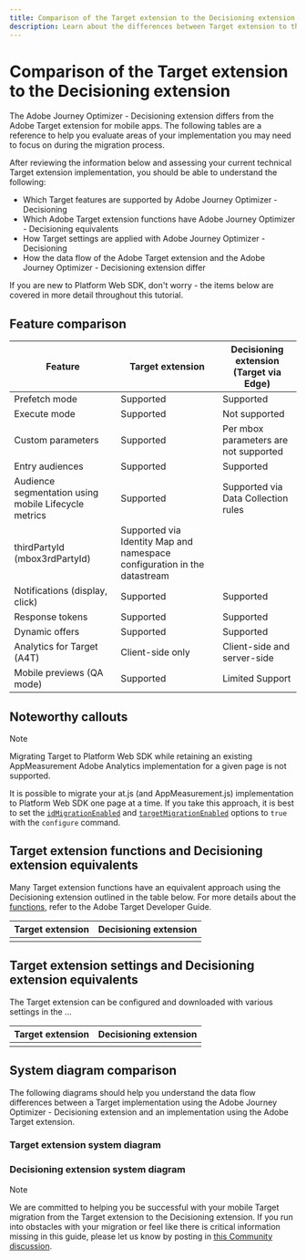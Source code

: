 ```yaml
---
title: Comparison of the Target extension to the Decisioning extension
description: Learn about the differences between Target extension to the Decisioning extension including features, functions, settings, and data flow.
---
```

# Comparison of the Target extension to the Decisioning extension

The Adobe Journey Optimizer - Decisioning extension differs from the Adobe Target extension for mobile apps. The following tables are a reference to help you evaluate areas of your implementation you may need to focus on during the migration process. 

After reviewing the information below and assessing your current technical Target extension implementation, you should be able to understand the following:

- Which Target features are supported by Adobe Journey Optimizer - Decisioning
- Which Adobe Target extension functions have Adobe Journey Optimizer - Decisioning equivalents
- How Target settings are applied with Adobe Journey Optimizer - Decisioning
- How the data flow of the Adobe Target extension and the Adobe Journey Optimizer - Decisioning extension differ 

If you are new to Platform Web SDK, don't worry - the items below are covered in more detail throughout this tutorial.

## Feature comparison

| Feature | Target extension | Decisioning extension (Target via Edge) | 
|---|---|---|
| Prefetch mode | Supported | Supported | 
| Execute mode | Supported | Not supported |  
| Custom parameters | Supported | Per mbox parameters are not supported | 
| Entry audiences | Supported | Supported | 
| Audience segmentation using mobile Lifecycle metrics | Supported | Supported via Data Collection rules | 
| thirdPartyId (mbox3rdPartyId) | Supported via Identity Map and namespace configuration in the datastream | 
| Notifications (display, click) | Supported | Supported | 
| Response tokens | Supported | Supported |  
| Dynamic offers | Supported | Supported | 
| Analytics for Target (A4T) | Client-side only | Client-side and server-side | 
| Mobile previews (QA mode) | Supported | Limited Support | 



## Noteworthy callouts

>[!NOTE]
>
>Migrating Target to Platform Web SDK while retaining an existing AppMeasurement Adobe Analytics implementation for a given page is not supported.
>
> It is possible to migrate your at.js (and AppMeasurement.js) implementation to Platform Web SDK one page at a time. If you take this approach, it is best to set the [`idMigrationEnabled`](https://experienceleague.adobe.com/docs/experience-platform/edge/fundamentals/configuring-the-sdk.html#id-migration-enabled) and [`targetMigrationEnabled`](https://experienceleague.adobe.com/docs/experience-platform/edge/fundamentals/configuring-the-sdk.html#targetMigrationEnabled) options to `true` with the `configure` command.

## Target extension functions and Decisioning extension equivalents

Many Target extension functions have an equivalent approach using the Decisioning extension outlined in the table below. For more details about the [functions](https://developer.adobe.com/target/implement/client-side/atjs/atjs-functions/atjs-functions/), refer to the Adobe Target Developer Guide.

| Target extension | Decisioning extension | 
| --- | --- | 
| |  | 

## Target extension settings and Decisioning extension equivalents

The Target extension can be configured and downloaded with various settings in the ...

| Target extension | Decisioning extension | 
| --- | --- | 
| |  | 


## System diagram comparison

The following diagrams should help you understand the data flow differences between a Target implementation using the Adobe Journey Optimizer - Decisioning extension and an implementation using the Adobe Target extension.

### Target extension system diagram



### Decisioning extension system diagram




>[!NOTE]
>
>We are committed to helping you be successful with your mobile Target migration from the Target extension to the Decisioning extension. If you run into obstacles with your migration or feel like there is critical information missing in this guide, please let us know by posting in [this Community discussion](https://experienceleaguecommunities.adobe.com/t5/adobe-experience-platform-data/tutorial-discussion-migrate-target-from-at-js-to-web-sdk/m-p/575587#M463).
